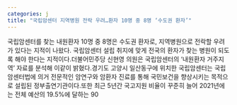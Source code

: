 ```yaml
---
categories: j
title: "국립암센터 지역병원 전락 우려…환자 10명 중 8명 ‘수도권 환자’"
---
```

국립암센터를 찾는 내원환자 10명 중 8명은 수도권 환자로, 지역병원으로 전락할 우려가 있다는 지적이 나왔다. 국립암센터 설립 취지에 맞게 전국의 환자가 찾는 병원이 되도록 해야 한다는 지적이다.더불어민주당 신현영 의원은 국립암센터의 ‘내원환자 거주지역’ 자료를 분석해 이같이 밝혔다.경기도 고양시 일산동구에 위치한 국립암센터는 국립암센터법에 의거 전문적인 암연구와 암환자 진료를 통해 국민보건을 향상시키는 목적으로 설립된 정부출연기관이다.또한 최근 5년간 국고지원 비율이 꾸준히 늘어 2021년에는 전체 예산의 19.5%에 달하는 90